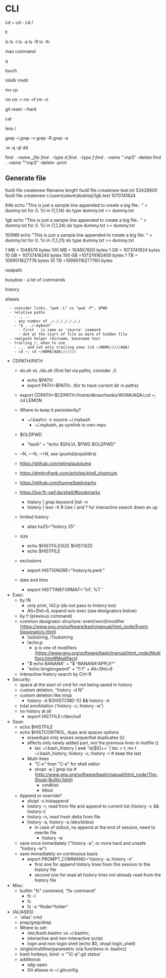 # CLI

cd ~
cd -
cd /

ll


ls
ls -l
ls -a
ls -R
ls -lh

man command

q

touch

mkdir
rmdir

mv
cp

rm
rm -r
rm -rf
rm -ri

git reset --hard

cat

less
/<word>

grep -i
grep -v
grep -R
grep -e

:w
:q
:q!
dd

find . -name *_file
find . -type d
find . -type f
find . -name "*.mp3" -delete
find . -name "*.mp3" -delete -print






## Generate file

fsutil file createnew filename length
fsutil file createnew test.txt 52428800
fsutil file createnew c:\users\steve\desktop\1gb.test 1073741824

64b
echo "This is just a sample line appended to create a big file.. " > dummy.txt
for /L %i in (1,1,14) do type dummy.txt >> dummy.txt

1gb
echo "This is just a sample line appended to create a big file.. " > dummy.txt
for /L %i in (1,1,24) do type dummy.txt >> dummy.txt

100MB
echo "This is just a sample line appended  to create a big file. " > dummy.txt
for /L %i in (1,1,21) do type dummy.txt >> dummy.txt

1 MB = 1048576 bytes
100 MB = 104857600 bytes
1 GB = 1073741824 bytes
10 GB = 10737418240 bytes
100 GB =107374182400 bytes
1 TB = 1099511627776 bytes
10 TB =10995116277760 bytes

realpath

busybox - a lot of commands

history

aliases

      - consider links, "pwd -L" vs "pwd -P", $PWD
      - relative paths
        - ., ..
        - any number of ./././././././
        - "$ . ./.mybash"
          - first . is same as 'source' command
          - dot at the start of file as mark of hidden file
      - realpath helper (dirname, basename too)
      - trailing /, when to use
        - ... and not only trailing ones (cd ~/WORK/////AQA)
        - cd ~; cd ~/WORK/AQA///////
  - CDPATH/PATH
    - do.sh vs ./do.sh (first fail via paths, consider ./)
      - echo $PATH
      - export PATH=$PATH:. (for to have current dir in paths)
    - export CDPATH=$CDPATH:/home/dkravchenko/WORK/AQA/;cd ~; cd LEMON
    - Where to keep it persistently?
      - ~/.bashrc -> source ~/.mybash
        - ~/.mybash, as symlink to own repo
     - $OLDPWD
       - "bash" + "echo $SHLVL $PWD $OLDPWD"
      - ~N, ~-N, ~+N,  see (pushd/popd/dirs)
    - https://github.com/wting/autojump
    - https://dmitryfrank.com/articles/shell_shortcuts
    - https://github.com/huyng/bashmarks
    - https://lug.fh-swf.de/shell/#bookmarks

      - history | grep keyword |tail -n
      - history | less -X # Use / and ? for interactive search down an up
    - limited history
      - alias hs25="history 25"
    - size
      - echo $HISTFILESIZE $HISTSIZE
      - echo $HISTFILE
    - exclusions
      - export HISTIGNORE="history:ls:pwd:"
    - date and time
      - export HISTTIMEFORMAT='%F, %T '
  - Exec:
    - by !N
      - only print, !42:p (do not pass to history too)
      - Alt+Shit+6, expand w/o exec (see designators below)
    - by !! (previous command)
    - common designator structure: event/word/modifier (https://www.gnu.org/software/bash/manual/html_node/Event-Designators.html)
      - !substring, !?substring
      - !echo:p
        - p is one of modifiers (https://www.gnu.org/software/bash/manual/html_node/Modifiers.html#Modifiers)
      - "$ echo BANANA" + "$ ^BANANA^APPLE^"
      - "echo longlongword" + "!!:1" + Alt+Shit+6
    - Interactive history search by Ctrl-R
  - Security:
    - space at the start of cmd for not being saved in history
    - custom deletion, "history -d N"
    - custom deletion like ninja
      - history -d $((HISTCMD-1)) && history -d <line entry number>
    - total annihilation ('history -c; history -w')
    - no history at all
      - export HISTFILE=/dev/null
  - Save:
    - echo $HISTFILE
    - echo $HISTCONTROL, dups and spaces options
      - erasedups only erases sequential duplicates (((
      - affects only newly added part, not the previous lines in histfile ((
        - tac ~/.bash_history | awk '!a[$0]++' | tac > t; mv t ~/.bash_history; history -c; history -r   # keep the last
      - Multi-lines
        - "C-x" then "C-e" for shell editor
        - shopt -p | grep his  # (http://www.gnu.org/software/bash/manual/html_node/The-Shopt-Builtin.html)
          - cmdhist
          - lithist
    - Append or override?
      - shopt -s histappend
      - history -r, read from file and append to current list (history -c && history r)
      - history -n, read fresh delta from file
      - history -a, history -a /dev/stdout
        - in case of stdout, no append at the end of session, need to rewrite file
          - history -w
    - save once immediately ("history -a", or more hard and unsafe "history -w")
    - save immediately on continuous basis
      - export PROMPT_COMMAND='history -a; history -n'
        - first one for append history lines from this session to the history file
        - second one for read all history lines not already read from the history file
  - Misc:
     - builtin "fc" command, "fix command"
       - fc -l
       - fc
       - fc -s ^floder^folder^
- (ALIASES)
  - 'alias' cmd
  - prep/grep/drep
  - Where to set:
    - /etc/bash.bashrc vs ~/.bashrc,
    - interactive and non-interactive script
    - login and non-login shell (echo $0, shopt login_shell)
  - single/multiline/parametric (via functions in .bashrc)
  - bash hotkeys,  bind -x '"\C-p":git status'
  - additional:
    - xdg-open
    - Git aliases in ~/.gitconfig
